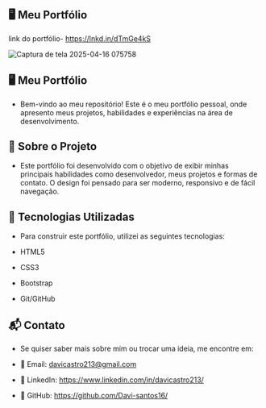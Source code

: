 ## 🖥️ Meu Portfólio
 link do portfólio- https://lnkd.in/dTmGe4kS
 
 ![Captura de tela 2025-04-16 075758](https://github.com/user-attachments/assets/4a057b70-ce10-44b4-99f6-8ee3ef172008)





## 🖥️ Meu Portfólio

- Bem-vindo ao meu repositório! Este é o meu portfólio pessoal, onde apresento meus projetos, habilidades e experiências na área de desenvolvimento.

 ## 📌 Sobre o Projeto

- Este portfólio foi desenvolvido com o objetivo de exibir minhas principais habilidades como desenvolvedor, meus projetos e formas de contato. O design foi pensado para ser moderno, responsivo e de fácil navegação.
  
## 🚀 Tecnologias Utilizadas

- Para construir este portfólio, utilizei as seguintes tecnologias:

- HTML5

- CSS3
  
- Bootstrap

- Git/GitHub

## 📬 Contato

- Se quiser saber mais sobre mim ou trocar uma ideia, me encontre em:

- 📧 Email: davicastro213@gmail.com

- 💼 LinkedIn: https://www.linkedin.com/in/davicastro213/

- 📁 GitHub: https://github.com/Davi-santos16/
